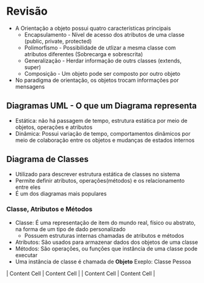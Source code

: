 # Revisão
* A Orientação a objeto possui quatro características principais
  * Encapsulamento - Nível de acesso dos atributos de uma classe (public, private, protected)
  * Polimorfismo - Possibilidade de utlizar a mesma classe com atributos diferentes (Sobrecarga e sobrescrita)
  * Generalização - Herdar informação de outrs classes (extends, super)
  * Composição - Um objeto pode ser composto por outro objeto
* No paradigma de orientação, os objetos trocam informações por mensagens

## Diagramas UML - O que um Diagrama representa
* Estática: não há passagem de tempo, estrutura estática por meio de objetos, operações e atributos
* Dinâmica: Possui variação de tempo, comportamentos dinâmicos por meio de colaboração entre os objetos e mudanças de estados internos

## Diagrama de  Classes
* Utilizado para descrever estrutura estática de classes no sistema
* Permite definir atributos, operações(métodos) e os relacionamento entre eles
* É um dos diagramas mais populares

### Classe, Atributos e Métodos
* Classe: É uma representação de item do mundo real, físico ou abstrato, na forma de um tipo de dado personalizado
  * Possuem estruturas internas chamadas de atributos e métodos
* Atributos: São usados para armazenar dados dos objetos de uma classe
* Métodos: São operações, ou funções que instância de uma classe pode executar
* Uma instância de classe é chamada de **Objeto**
Exeplo:
Classe Pessoa



| Content Cell  | Content Cell  |
| Content Cell  | Content Cell  |
